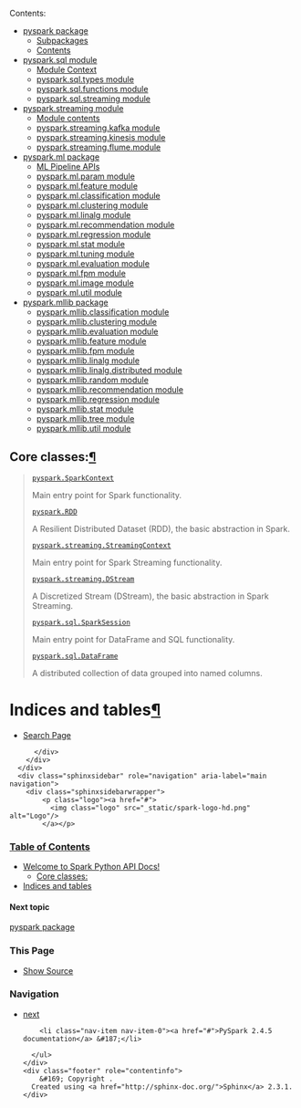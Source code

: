 <p>Contents:</p>
<div class="toctree-wrapper compound">
<ul>
<li class="toctree-l1"><a class="reference internal" href="pyspark.html">pyspark package</a><ul>
<li class="toctree-l2"><a class="reference internal" href="pyspark.html#subpackages">Subpackages</a></li>
<li class="toctree-l2"><a class="reference internal" href="pyspark.html#module-pyspark">Contents</a></li>
</ul>
</li>
<li class="toctree-l1"><a class="reference internal" href="pyspark.sql.html">pyspark.sql module</a><ul>
<li class="toctree-l2"><a class="reference internal" href="pyspark.sql.html#module-pyspark.sql">Module Context</a></li>
<li class="toctree-l2"><a class="reference internal" href="pyspark.sql.html#module-pyspark.sql.types">pyspark.sql.types module</a></li>
<li class="toctree-l2"><a class="reference internal" href="pyspark.sql.html#module-pyspark.sql.functions">pyspark.sql.functions module</a></li>
<li class="toctree-l2"><a class="reference internal" href="pyspark.sql.html#module-pyspark.sql.streaming">pyspark.sql.streaming module</a></li>
</ul>
</li>
<li class="toctree-l1"><a class="reference internal" href="pyspark.streaming.html">pyspark.streaming module</a><ul>
<li class="toctree-l2"><a class="reference internal" href="pyspark.streaming.html#module-pyspark.streaming">Module contents</a></li>
<li class="toctree-l2"><a class="reference internal" href="pyspark.streaming.html#module-pyspark.streaming.kafka">pyspark.streaming.kafka module</a></li>
<li class="toctree-l2"><a class="reference internal" href="pyspark.streaming.html#module-pyspark.streaming.kinesis">pyspark.streaming.kinesis module</a></li>
<li class="toctree-l2"><a class="reference internal" href="pyspark.streaming.html#module-pyspark.streaming.flume">pyspark.streaming.flume.module</a></li>
</ul>
</li>
<li class="toctree-l1"><a class="reference internal" href="pyspark.ml.html">pyspark.ml package</a><ul>
<li class="toctree-l2"><a class="reference internal" href="pyspark.ml.html#module-pyspark.ml">ML Pipeline APIs</a></li>
<li class="toctree-l2"><a class="reference internal" href="pyspark.ml.html#module-pyspark.ml.param">pyspark.ml.param module</a></li>
<li class="toctree-l2"><a class="reference internal" href="pyspark.ml.html#module-pyspark.ml.feature">pyspark.ml.feature module</a></li>
<li class="toctree-l2"><a class="reference internal" href="pyspark.ml.html#module-pyspark.ml.classification">pyspark.ml.classification module</a></li>
<li class="toctree-l2"><a class="reference internal" href="pyspark.ml.html#module-pyspark.ml.clustering">pyspark.ml.clustering module</a></li>
<li class="toctree-l2"><a class="reference internal" href="pyspark.ml.html#module-pyspark.ml.linalg">pyspark.ml.linalg module</a></li>
<li class="toctree-l2"><a class="reference internal" href="pyspark.ml.html#module-pyspark.ml.recommendation">pyspark.ml.recommendation module</a></li>
<li class="toctree-l2"><a class="reference internal" href="pyspark.ml.html#module-pyspark.ml.regression">pyspark.ml.regression module</a></li>
<li class="toctree-l2"><a class="reference internal" href="pyspark.ml.html#module-pyspark.ml.stat">pyspark.ml.stat module</a></li>
<li class="toctree-l2"><a class="reference internal" href="pyspark.ml.html#module-pyspark.ml.tuning">pyspark.ml.tuning module</a></li>
<li class="toctree-l2"><a class="reference internal" href="pyspark.ml.html#module-pyspark.ml.evaluation">pyspark.ml.evaluation module</a></li>
<li class="toctree-l2"><a class="reference internal" href="pyspark.ml.html#module-pyspark.ml.fpm">pyspark.ml.fpm module</a></li>
<li class="toctree-l2"><a class="reference internal" href="pyspark.ml.html#module-pyspark.ml.image">pyspark.ml.image module</a></li>
<li class="toctree-l2"><a class="reference internal" href="pyspark.ml.html#module-pyspark.ml.util">pyspark.ml.util module</a></li>
</ul>
</li>
<li class="toctree-l1"><a class="reference internal" href="pyspark.mllib.html">pyspark.mllib package</a><ul>
<li class="toctree-l2"><a class="reference internal" href="pyspark.mllib.html#module-pyspark.mllib.classification">pyspark.mllib.classification module</a></li>
<li class="toctree-l2"><a class="reference internal" href="pyspark.mllib.html#module-pyspark.mllib.clustering">pyspark.mllib.clustering module</a></li>
<li class="toctree-l2"><a class="reference internal" href="pyspark.mllib.html#module-pyspark.mllib.evaluation">pyspark.mllib.evaluation module</a></li>
<li class="toctree-l2"><a class="reference internal" href="pyspark.mllib.html#module-pyspark.mllib.feature">pyspark.mllib.feature module</a></li>
<li class="toctree-l2"><a class="reference internal" href="pyspark.mllib.html#module-pyspark.mllib.fpm">pyspark.mllib.fpm module</a></li>
<li class="toctree-l2"><a class="reference internal" href="pyspark.mllib.html#module-pyspark.mllib.linalg">pyspark.mllib.linalg module</a></li>
<li class="toctree-l2"><a class="reference internal" href="pyspark.mllib.html#module-pyspark.mllib.linalg.distributed">pyspark.mllib.linalg.distributed module</a></li>
<li class="toctree-l2"><a class="reference internal" href="pyspark.mllib.html#module-pyspark.mllib.random">pyspark.mllib.random module</a></li>
<li class="toctree-l2"><a class="reference internal" href="pyspark.mllib.html#module-pyspark.mllib.recommendation">pyspark.mllib.recommendation module</a></li>
<li class="toctree-l2"><a class="reference internal" href="pyspark.mllib.html#module-pyspark.mllib.regression">pyspark.mllib.regression module</a></li>
<li class="toctree-l2"><a class="reference internal" href="pyspark.mllib.html#module-pyspark.mllib.stat">pyspark.mllib.stat module</a></li>
<li class="toctree-l2"><a class="reference internal" href="pyspark.mllib.html#module-pyspark.mllib.tree">pyspark.mllib.tree module</a></li>
<li class="toctree-l2"><a class="reference internal" href="pyspark.mllib.html#module-pyspark.mllib.util">pyspark.mllib.util module</a></li>
</ul>
</li>
</ul>
</div>
<div class="section" id="core-classes">
<h2>Core classes:<a class="headerlink" href="#core-classes" title="Permalink to this headline">¶</a></h2>
<blockquote>
<div><p><a class="reference internal" href="pyspark.html#pyspark.SparkContext" title="pyspark.SparkContext"><code class="xref py py-class docutils literal notranslate"><span class="pre">pyspark.SparkContext</span></code></a></p>
<p>Main entry point for Spark functionality.</p>
<p><a class="reference internal" href="pyspark.html#pyspark.RDD" title="pyspark.RDD"><code class="xref py py-class docutils literal notranslate"><span class="pre">pyspark.RDD</span></code></a></p>
<p>A Resilient Distributed Dataset (RDD), the basic abstraction in Spark.</p>
<p><a class="reference internal" href="pyspark.streaming.html#pyspark.streaming.StreamingContext" title="pyspark.streaming.StreamingContext"><code class="xref py py-class docutils literal notranslate"><span class="pre">pyspark.streaming.StreamingContext</span></code></a></p>
<p>Main entry point for Spark Streaming functionality.</p>
<p><a class="reference internal" href="pyspark.streaming.html#pyspark.streaming.DStream" title="pyspark.streaming.DStream"><code class="xref py py-class docutils literal notranslate"><span class="pre">pyspark.streaming.DStream</span></code></a></p>
<p>A Discretized Stream (DStream), the basic abstraction in Spark Streaming.</p>
<p><a class="reference internal" href="pyspark.sql.html#pyspark.sql.SparkSession" title="pyspark.sql.SparkSession"><code class="xref py py-class docutils literal notranslate"><span class="pre">pyspark.sql.SparkSession</span></code></a></p>
<p>Main entry point for DataFrame and SQL functionality.</p>
<p><a class="reference internal" href="pyspark.sql.html#pyspark.sql.DataFrame" title="pyspark.sql.DataFrame"><code class="xref py py-class docutils literal notranslate"><span class="pre">pyspark.sql.DataFrame</span></code></a></p>
<p>A distributed collection of data grouped into named columns.</p>
</div></blockquote>
</div>
</div>
<div class="section" id="indices-and-tables">
<h1>Indices and tables<a class="headerlink" href="#indices-and-tables" title="Permalink to this headline">¶</a></h1>
<ul class="simple">
<li><p><a class="reference internal" href="search.html"><span class="std std-ref">Search Page</span></a></p></li>
</ul>
</div>


          </div>
        </div>
      </div>
      <div class="sphinxsidebar" role="navigation" aria-label="main navigation">
        <div class="sphinxsidebarwrapper">
            <p class="logo"><a href="#">
              <img class="logo" src="_static/spark-logo-hd.png" alt="Logo"/>
            </a></p>
  <h3><a href="#">Table of Contents</a></h3>
  <ul>
<li><a class="reference internal" href="#">Welcome to Spark Python API Docs!</a><ul>
<li><a class="reference internal" href="#core-classes">Core classes:</a></li>
</ul>
</li>
<li><a class="reference internal" href="#indices-and-tables">Indices and tables</a></li>
</ul>

  <h4>Next topic</h4>
  <p class="topless"><a href="pyspark.html"
                        title="next chapter">pyspark package</a></p>
  <div role="note" aria-label="source link">
    <h3>This Page</h3>
    <ul class="this-page-menu">
      <li><a href="_sources/index.rst.txt"
            rel="nofollow">Show Source</a></li>
    </ul>
   </div>
<div id="searchbox" style="display: none" role="search">
  <h3 id="searchlabel">Quick search</h3>
    <div class="searchformwrapper">
    <form class="search" action="search.html" method="get">
      <input type="text" name="q" aria-labelledby="searchlabel" />
      <input type="submit" value="Go" />
    </form>
    </div>
</div>
<script type="text/javascript">$('#searchbox').show(0);</script>
        </div>
      </div>
      <div class="clearer"></div>
    </div>
    <div class="related" role="navigation" aria-label="related navigation">
      <h3>Navigation</h3>
      <ul>
        <li class="right" style="margin-right: 10px">
          <a href="pyspark.html" title="pyspark package"
             >next</a></li>
    
        <li class="nav-item nav-item-0"><a href="#">PySpark 2.4.5 documentation</a> &#187;</li>
 
      </ul>
    </div>
    <div class="footer" role="contentinfo">
        &#169; Copyright .
      Created using <a href="http://sphinx-doc.org/">Sphinx</a> 2.3.1.
    </div>
  </body>
</html>
